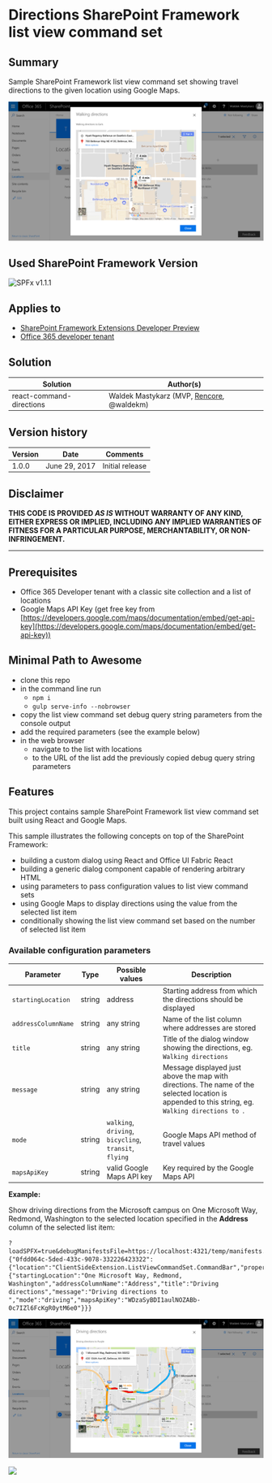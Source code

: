 # Directions SharePoint Framework list view command set

## Summary

Sample SharePoint Framework list view command set showing travel directions to the given location using Google Maps.

![Travel directions to the given location shown using Google Maps using the Directions SharePoint Framework list view command set](./assets/directions-preview.png)

## Used SharePoint Framework Version

![SPFx v1.1.1](https://img.shields.io/badge/SPFx-1.1.1-green.svg)

## Applies to

* [SharePoint Framework Extensions Developer Preview](https://dev.office.com/sharepoint/docs/spfx/extensions/overview-extensions)
* [Office 365 developer tenant](http://dev.office.com/sharepoint/docs/spfx/set-up-your-developer-tenant)

## Solution

Solution|Author(s)
--------|---------
react-command-directions|Waldek Mastykarz (MVP, [Rencore](https://rencore.com), @waldekm)

## Version history

Version|Date|Comments
-------|----|--------
1.0.0|June 29, 2017|Initial release

## Disclaimer

**THIS CODE IS PROVIDED *AS IS* WITHOUT WARRANTY OF ANY KIND, EITHER EXPRESS OR IMPLIED, INCLUDING ANY IMPLIED WARRANTIES OF FITNESS FOR A PARTICULAR PURPOSE, MERCHANTABILITY, OR NON-INFRINGEMENT.**

---

## Prerequisites

* Office 365 Developer tenant with a classic site collection and a list of locations
* Google Maps API Key (get free key from [https://developers.google.com/maps/documentation/embed/get-api-key](https://developers.google.com/maps/documentation/embed/get-api-key))

## Minimal Path to Awesome

* clone this repo
* in the command line run
  * `npm i`
  * `gulp serve-info --nobrowser`
* copy the list view command set debug query string parameters from the console output
* add the required parameters (see the example below)
* in the web browser
  * navigate to the list with locations
  * to the URL of the list add the previously copied debug query string parameters

## Features

This project contains sample SharePoint Framework list view command set built using React and Google Maps.

This sample illustrates the following concepts on top of the SharePoint Framework:

* building a custom dialog using React and Office UI Fabric React
* building a generic dialog component capable of rendering arbitrary HTML
* using parameters to pass configuration values to list view command sets
* using Google Maps to display directions using the value from the selected list item
* conditionally showing the list view command set based on the number of selected list item

### Available configuration parameters

Parameter | Type | Possible values | Description
----------|------|-----------------|------------
`startingLocation`|string|address|Starting address from which the directions should be displayed
`addressColumnName`|string|any string|Name of the list column where addresses are stored
`title`|string|any string|Title of the dialog window showing the directions, eg. `Walking directions`
`message`|string|any string|Message displayed just above the map with directions. The name of the selected location is appended to this string, eg. `Walking directions to `.
`mode`|string|`walking`, `driving`, `bicycling`, `transit`, `flying`|Google Maps API method of travel values
`mapsApiKey`|string|valid Google Maps API key|Key required by the Google Maps API

**Example:**

Show driving directions from the Microsoft campus on One Microsoft Way, Redmond, Washington to the selected location specified in the **Address** column of the selected list item:

```text
?loadSPFX=true&debugManifestsFile=https://localhost:4321/temp/manifests.js&customActions={"0fdd064c-5ded-433c-9078-332226423322":{"location":"ClientSideExtension.ListViewCommandSet.CommandBar","properties":{"startingLocation":"One Microsoft Way, Redmond, Washington","addressColumnName":"Address","title":"Driving directions","message":"Driving directions to ","mode":"driving","mapsApiKey":"WDzaSyBDI1aulNOZABb-0c7IZl6FcKgR0ytM6e0"}}}
```

![Driving directions from the Microsoft campus](./assets/directions-driving-microsoft.png)

![](https://telemetry.sharepointpnp.com/sp-dev-fx-extensions/samples/react-command-directions)